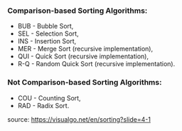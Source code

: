 ### Comparison-based Sorting Algorithms:
- BUB - Bubble Sort,
- SEL - Selection Sort,
- INS - Insertion Sort,
- MER - Merge Sort (recursive implementation),
- QUI - Quick Sort (recursive implementation),
- R-Q - Random Quick Sort (recursive implementation).
### Not Comparison-based Sorting Algorithms:
- COU - Counting Sort,
- RAD - Radix Sort.

source: https://visualgo.net/en/sorting?slide=4-1
